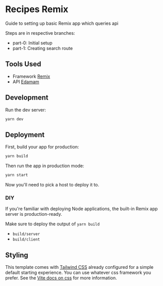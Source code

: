 # Recipes Remix

Guide to setting up basic Remix app which queries api

Steps are in respective branches:

- part-0: Initial setup
- part-1: Creating search route

## Tools Used

- Framework [Remix](https://remix.run/)
- API [Edamam](https://www.edamam.com/)

## Development

Run the dev server:

```sh
yarn dev
```

## Deployment

First, build your app for production:

```sh
yarn build
```

Then run the app in production mode:

```sh
yarn start
```

Now you'll need to pick a host to deploy it to.

### DIY

If you're familiar with deploying Node applications, the built-in Remix app server is production-ready.

Make sure to deploy the output of `yarn build`

- `build/server`
- `build/client`

## Styling

This template comes with [Tailwind CSS](https://tailwindcss.com/) already configured for a simple default starting experience. You can use whatever css framework you prefer. See the [Vite docs on css](https://vitejs.dev/guide/features.html#css) for more information.
